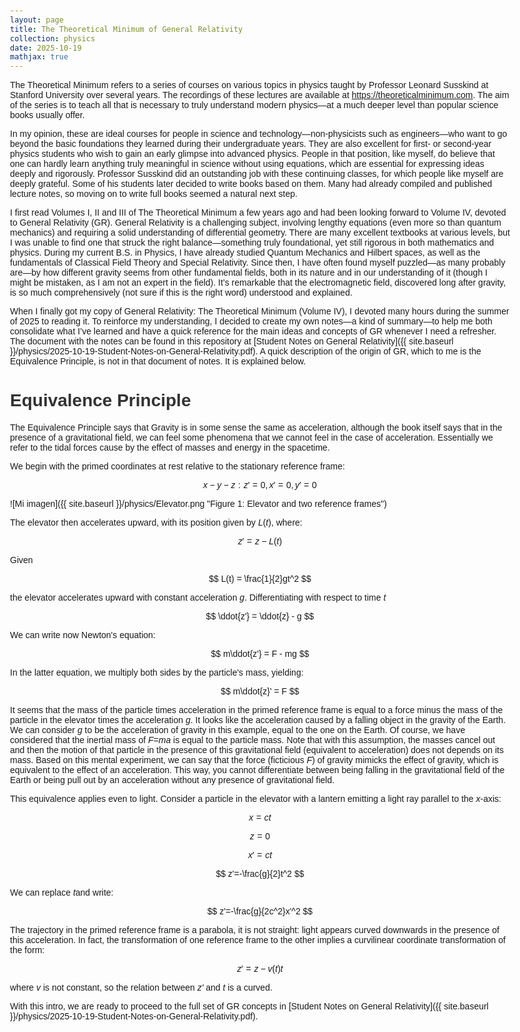 ```yaml
---
layout: page
title: The Theoretical Minimum of General Relativity
collection: physics
date: 2025-10-19
mathjax: true
---
```


<script type="text/x-mathjax-config">
  window.MathJax = {
    tex: {
      inlineMath: [['$', '$'], ['\\(', '\\)']],  // Explicitly enable $ for inline
      displayMath: [['$$', '$$'], ['\\[', '\\]']],  // Support both for display
      processEscapes: true,  // Handle backslashes correctly
      tags: 'ams',  // AMS extensions for advanced LaTeX
      packages: { '[+]': ['ams', 'noerrors', 'noundefined'] }  // Load required packages
    },
    options: {
      ignoreHtmlClass: 'tex2jax_ignore|mathjax_ignore|document',
      processHtmlClass: 'tex2jax_process|mathjax_process|math|output_area',
      renderActions: {
        find: [2000000, 'findMath', false],  // Prioritize math detection
        findScript: [10, 'findScript', false]  // Handle Kramdown-generated <script> tags
      }
    },
    loader: { load: ['[tex]/ams', '[tex]/noerrors'] },
    startup: {
      ready: () => {
        MathJax.startup.defaultReady();
        MathJax.typesetPromise();  // Force immediate reprocessing
      }
    }
  };
</script>
<script id="MathJax-script" async src="https://cdn.jsdelivr.net/npm/mathjax@3/es5/tex-mml-chtml.js"></script>


<style>
  body { font-family: Arial, sans-serif; max-width: 800px; margin: 0 auto; padding: 20px; }
  h1, h2 { color: #333; }
</style>


The Theoretical Minimum refers to a series of courses on various topics in physics taught by Professor Leonard Susskind at Stanford University over several years. The recordings of these lectures are available at https://theoreticalminimum.com. The aim of the series is to teach all that is necessary to truly understand modern physics—at a much deeper level than popular science books usually offer.

In my opinion, these are ideal courses for people in science and technology—non-physicists such as engineers—who want to go beyond the basic foundations they learned during their undergraduate years. They are also excellent for first- or second-year physics students who wish to gain an early glimpse into advanced physics. People in that position, like myself, do believe that one can hardly learn anything truly meaningful in science without using equations, which are essential for expressing ideas deeply and rigorously. Professor Susskind did an outstanding job with these continuing classes, for which people like myself are deeply grateful. Some of his students later decided to write books based on them. Many had already compiled and published lecture notes, so moving on to write full books seemed a natural next step.

I first read Volumes I, II and III of The Theoretical Minimum a few years ago and had been looking forward to Volume IV, devoted to General Relativity (GR).
General Relativity is a challenging subject, involving lengthy equations (even more so than quantum mechanics) and requiring a solid understanding of differential geometry. There are many excellent textbooks at various levels, but I was unable to find one that struck the right balance—something truly foundational, yet still rigorous in both mathematics and physics. During my current B.S. in Physics, I have already studied Quantum Mechanics and Hilbert spaces, as well as the fundamentals of Classical Field Theory and Special Relativity. Since then, I have often found myself puzzled—as many probably are—by how different gravity seems from other fundamental fields, both in its nature and in our understanding of it (though I might be mistaken, as I am not an expert in the field). It’s remarkable that the electromagnetic field, discovered long after gravity, is so much comprehensively (not sure if this is the right word) understood and explained.

When I finally got my copy of General Relativity: The Theoretical Minimum (Volume IV), I devoted many hours during the summer of 2025 to reading it. To reinforce my understanding, I decided to create my own notes—a kind of summary—to help me both consolidate what I’ve learned and have a quick reference for the main ideas and concepts of GR whenever I need a refresher. The document with the notes can be found in this repository at [Student Notes on General Relativity]({{ site.baseurl }}/physics/2025-10-19-Student-Notes-on-General-Relativity.pdf). A quick description of the origin of GR, which to me is the Equivalence Principle, is not in that document of notes. It is explained below.


# Equivalence Principle

The Equivalence Principle says that Gravity is in some sense the same as acceleration, although the book itself says that in the presence of a gravitational field, we can feel some phenomena that we cannot feel in the case of acceleration. Essentially we refer to the tidal forces cause by the effect of masses and energy in the spacetime.

We begin with the primed coordinates at rest relative to the stationary reference frame:

$$
x-y-z: z' = 0, x' = 0, y' = 0
$$

![Mi imagen]({{ site.baseurl }}/physics/Elevator.png "Figure 1: Elevator and two reference frames")

The elevator then accelerates upward, with its position given by $L(t)$, where:

$$
z' = z - L(t)
$$

Given 

$$
L(t) = \frac{1}{2}gt^2
$$

the elevator accelerates upward with constant acceleration *g*. Differentiating with respect to time *t*

$$
\ddot{z'} = \ddot{z} - g
$$

We can write now Newton's equation:

$$
m\ddot{z'} = F - mg
$$

In the latter equation, we multiply both sides by the particle's mass, yielding: 

$$
m\ddot{z}' = F
$$

It seems that the mass of the particle times acceleration in the primed reference frame is equal to a force minus the mass of the particle in the elevator times the acceleration *g*. It looks like the acceleration caused by a falling object in the gravity of the Earth. We can consider *g* to be the acceleration of gravity in this example, equal to the one on the Earth. Of course, we have considered that the inertial mass of *F=ma* is equal to the particle mass. Note that with this assumption, the masses cancel out and then the motion of that particle in the presence of this gravitational field (equivalent to acceleration) does not depends on its mass. Based on this mental experiment, we can say that the force (ficticious $F$) of gravity mimicks the effect of gravity, which is equivalent to the effect of an acceleration. This way, you cannot differentiate between being falling in the gravitational field of the Earth or being pull out by an acceleration without any presence of gravitational field. 

This equivalence applies even to light. Consider a particle in the elevator with a lantern emitting a light ray parallel to the $x$-axis:

$$
x=ct
$$

$$
z=0
$$

$$
x'=ct
$$

$$
z'=-\frac{g}{2}t^2
$$

We can replace *t*and write: 

$$
z'=-\frac{g}{2c^2}x'^2
$$

The trajectory in the primed reference frame is a parabola, it is not straight: light appears curved downwards in the presence of this acceleration. In fact, the transformation of one reference frame to the other implies a curvilinear coordinate transformation of the form:

$$
z'=z - v(t)t
$$

where *v* is not constant, so the relation between *z'* and *t* is a curved. 

With this intro, we are ready to proceed to the full set of GR concepts in [Student Notes on General Relativity]({{ site.baseurl }}/physics/2025-10-19-Student-Notes-on-General-Relativity.pdf).





